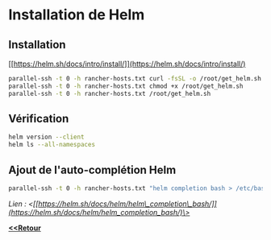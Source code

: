 **Installation de Helm**
====================

Installation
------------

[[https://helm.sh/docs/intro/install/]](https://helm.sh/docs/intro/install/)

````bash
parallel-ssh -t 0 -h rancher-hosts.txt curl -fsSL -o /root/get_helm.sh https://raw.githubusercontent.com/helm/helm/main/scripts/get-helm-3
parallel-ssh -t 0 -h rancher-hosts.txt chmod +x /root/get_helm.sh
parallel-ssh -t 0 -h rancher-hosts.txt /root/get_helm.sh
````

Vérification
------------

````bash
helm version --client
helm ls --all-namespaces
````

Ajout de l\'auto-complétion Helm
--------------------------------

````bash
parallel-ssh -t 0 -h rancher-hosts.txt "helm completion bash > /etc/bash_completion.d/helm"
````

*Lien : \<[[https://helm.sh/docs/helm/helm\_completion\_bash/]](https://helm.sh/docs/helm/helm_completion_bash/)\>*

[**<<Retour**][Home]

[Home]: /README.md
